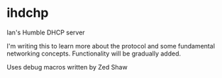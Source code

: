 # ihdchp
Ian's Humble DHCP server

I'm writing this to learn more about the protocol and some fundamental networking concepts.
Functionality will be gradually added.

Uses debug macros written by Zed Shaw
